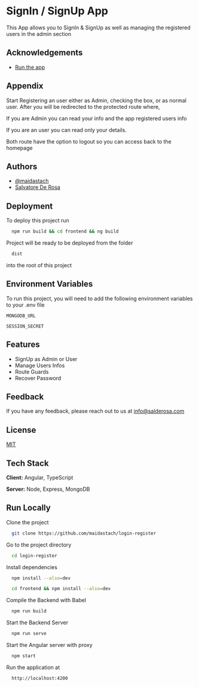 
# SignIn / SignUp App

This App allows you to SignIn & SignUp as well as managing the registered users in the admin section

## Acknowledgements

 - [Run the app](https://loginapp.salderosa.com)
## Appendix

Start Registering an user either as Admin, checking the box, or as normal user.
After you will be redirected to the protected route where,

If you are Admin you can read your info and the app registered users info


If you are an user you can read only your details.

Both route have the option to logout so you can access back to the homepage
  
## Authors

- [@maidastach](https://www.github.com/maidastach)
- [Salvatore De Rosa](https://www.salderosa.com)
## Deployment

To deploy this project run

```bash
  npm run build && cd frontend && ng build
```

Project will be ready to be deployed from the folder
```bash
  dist
```
 into the root of this project
## Environment Variables

To run this project, you will need to add the following environment variables to your .env file

`MONGODB_URL`

`SESSION_SECRET`

  
## Features

- SignUp as Admin or User
- Manage Users Infos
- Route Guards
- Recover Password

  
## Feedback

If you have any feedback, please reach out to us at info@salderosa.com

  
## License

[MIT](https://choosealicense.com/licenses/mit/)

  
## Tech Stack

**Client:** Angular, TypeScript

**Server:** Node, Express, MongoDB

  
## Run Locally

Clone the project

```bash
  git clone https://github.com/maidastach/login-register
```

Go to the project directory

```bash
  cd login-register
```

Install dependencies

```bash
  npm install --also=dev
```

```bash
  cd frontend && npm install --also=dev
```

Compile the Backend with Babel

```bash
  npm run build
```

Start the Backend Server

```bash
  npm run serve
```

Start the Angular server with proxy

```bash
  npm start
```

Run the application at
```bash
  http://localhost:4200
```
  
